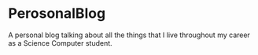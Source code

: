 # PerosonalBlog
A personal blog talking about all the things that I live throughout my career as a Science Computer student.
